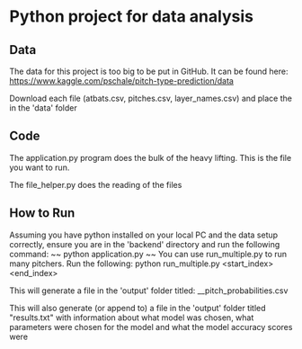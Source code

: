 # Python project for data analysis

## Data
The data for this project is too big to be put in GitHub.  It can be found here: https://www.kaggle.com/pschale/pitch-type-prediction/data

Download each file (atbats.csv, pitches.csv, layer_names.csv) and place the in the 'data' folder

## Code
The application.py program does the bulk of the heavy lifting.  This is the file you want to run.

The file_helper.py does the reading of the files

## How to Run
Assuming you have python installed on your local PC and the data setup correctly, ensure you are in the 'backend' directory and run the following command:
~~ python application.py <firstName> <lastName>~~
You can use run_multiple.py to run many pitchers.  Run the following: python run_multiple.py <start_index> <end_index>

This will generate a file in the 'output' folder titled: <firstName>_<lastName>_pitch_probabilities.csv

This will also generate (or append to) a file in the 'output' folder titled "results.txt" with information about what model was chosen, what parameters were chosen for the model and what the model accuracy scores were

